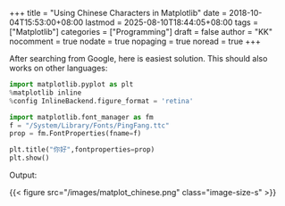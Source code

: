 +++
title = "Using Chinese Characters in Matplotlib"
date = 2018-10-04T15:53:00+08:00
lastmod = 2025-08-10T18:44:05+08:00
tags = ["Matplotlib"]
categories = ["Programming"]
draft = false
author = "KK"
nocomment = true
nodate = true
nopaging = true
noread = true
+++

After searching from Google, here is easiest solution. This should also works on other languages:

```python
import matplotlib.pyplot as plt
%matplotlib inline
%config InlineBackend.figure_format = 'retina'

import matplotlib.font_manager as fm
f = "/System/Library/Fonts/PingFang.ttc"
prop = fm.FontProperties(fname=f)

plt.title("你好",fontproperties=prop)
plt.show()
```

Output:

{{< figure src="/images/matplot_chinese.png" class="image-size-s" >}}
